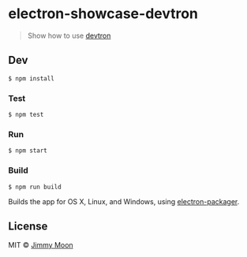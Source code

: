 # electron-showcase-devtron

> Show how to use [devtron](https://github.com/electron/devtron)


## Dev

```
$ npm install
```

### Test

```
$ npm test
```

### Run

```
$ npm start
```

### Build

```
$ npm run build
```

Builds the app for OS X, Linux, and Windows, using [electron-packager](https://github.com/maxogden/electron-packager).


## License

MIT © [Jimmy Moon](http://ragingwind.me)
